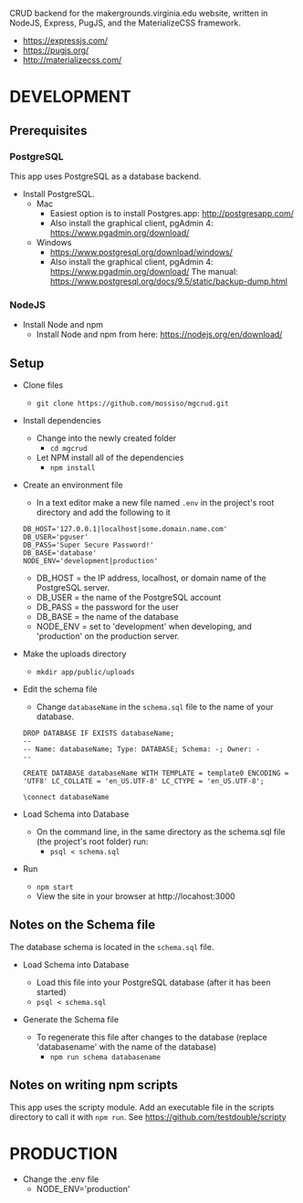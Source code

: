 CRUD backend for the makergrounds.virginia.edu website, written in NodeJS,
Express, PugJS, and the MaterializeCSS framework.
  - https://expressjs.com/
  - https://pugjs.org/
  - http://materializecss.com/

# DEVELOPMENT

## Prerequisites
### PostgreSQL

This app uses PostgreSQL as a database backend. 

- Install PostgreSQL.
  - Mac
    - Easiest option is to install Postgres.app: http://postgresapp.com/
    - Also install the graphical client, pgAdmin 4: https://www.pgadmin.org/download/
  - Windows
    - https://www.postgresql.org/download/windows/
    - Also install the graphical client, pgAdmin 4: https://www.pgadmin.org/download/
The manual: https://www.postgresql.org/docs/9.5/static/backup-dump.html

### NodeJS

- Install Node and npm
  - Install Node and npm from here: https://nodejs.org/en/download/

## Setup

- Clone files
  - `git clone https://github.com/mossiso/mgcrud.git`

- Install dependencies
  - Change into the newly created folder
    - `cd mgcrud`
  - Let NPM install all of the dependencies
    - `npm install`

- Create an environment file
  - In a text editor make a new file named `.env` in the project's root
    directory and add the following to it
  ```
  DB_HOST='127.0.0.1|localhost|some.domain.name.com'
  DB_USER='pguser'
  DB_PASS='Super Secure Password!'
  DB_BASE='database'
  NODE_ENV='development|production'
  ```
  - DB_HOST = the IP address, localhost, or domain name of the PostgreSQL
    server. 
  - DB_USER = the name of the PostgreSQL account
  - DB_PASS = the password for the user
  - DB_BASE = the name of the database
  - NODE_ENV = set to 'development' when developing, and 'production' on the
    production server.

- Make the uploads directory
  - `mkdir app/public/uploads`

- Edit the schema file
  - Change `databaseName` in the `schema.sql` file to the name of your database.
  ```
  DROP DATABASE IF EXISTS databaseName;
  --
  -- Name: databaseName; Type: DATABASE; Schema: -; Owner: -
  --

  CREATE DATABASE databaseName WITH TEMPLATE = template0 ENCODING = 'UTF8' LC_COLLATE = 'en_US.UTF-8' LC_CTYPE = 'en_US.UTF-8';

  \connect databaseName
  ```

- Load Schema into Database
  - On the command line, in the same directory as the schema.sql file (the
    project's root folder) run:
    - `psql < schema.sql`

- Run
  - `npm start`
  - View the site in your browser at http://locahost:3000


## Notes on the Schema file
The database schema is located in the `schema.sql` file. 

- Load Schema into Database 
  - Load this file into your PostgreSQL database (after it has been started)
  - `psql < schema.sql`

- Generate the Schema file
  - To regenerate this file after changes to the database (replace 'databasename'
  with the name of the database)
    - `npm run schema databasename`

## Notes on writing npm scripts
This app uses the scripty module. Add an executable file in the scripts
directory to call it with `npm run`. See https://github.com/testdouble/scripty


# PRODUCTION

- Change the .env file 
  - NODE_ENV='production'

